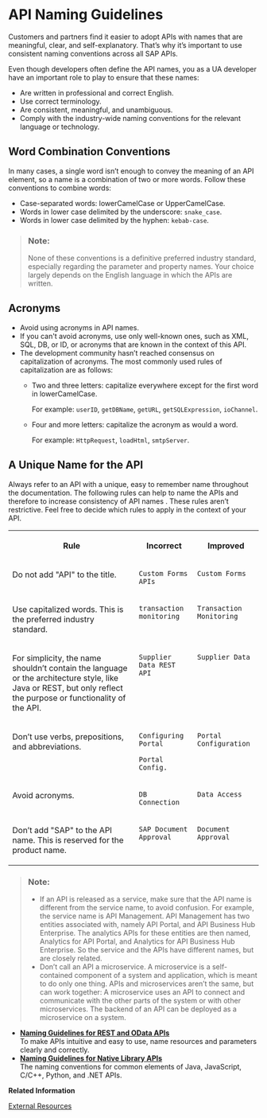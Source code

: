 <!-- loio764cd6ada43c4ff0bfff3d8f10ef6676 -->

# API Naming Guidelines

Customers and partners find it easier to adopt APIs with names that are meaningful, clear, and self-explanatory. That’s why it’s important to use consistent naming conventions across all SAP APIs.



Even though developers often define the API names, you as a UA developer have an important role to play to ensure that these names:

-   Are written in professional and correct English.
-   Use correct terminology.
-   Are consistent, meaningful, and unambiguous.
-   Comply with the industry-wide naming conventions for the relevant language or technology.



<a name="loio764cd6ada43c4ff0bfff3d8f10ef6676__section_hhk_rhp_xjb"/>

## Word Combination Conventions



In many cases, a single word isn’t enough to convey the meaning of an API element, so a name is a combination of two or more words. Follow these conventions to combine words:



-   Case-separated words: lowerCamelCase or UpperCamelCase.
-   Words in lower case delimited by the underscore: `snake_case`.
-   Words in lower case delimited by the hyphen: `kebab-case`.

> ### Note:  
> None of these conventions is a definitive preferred industry standard, especially regarding the parameter and property names. Your choice largely depends on the English language in which the APIs are written.



## Acronyms

-   Avoid using acronyms in API names.
-   If you can't avoid acronyms, use only well-known ones, such as XML, SQL, DB, or ID, or acronyms that are known in the context of this API.
-   The development community hasn’t reached consensus on capitalization of acronyms. The most commonly used rules of capitalization are as follows:
    -   Two and three letters: capitalize everywhere except for the first word in lowerCamelCase.

        For example: `userID`, `getDBName`, `getURL`, `getSQLExpression`, `ioChannel`.

    -   Four and more letters: capitalize the acronym as would a word.

        For example: `HttpRequest`, `loadHtml`, `smtpServer`.





<a name="loio764cd6ada43c4ff0bfff3d8f10ef6676__section_fdd_hmn_sfb"/>

## A Unique Name for the API

Always refer to an API with a unique, easy to remember name throughout the documentation. The following rules can help to name the APIs and therefore to increase consistency of API names . These rules aren’t restrictive. Feel free to decide which rules to apply in the context of your API.


<table>
<tr>
<th valign="top">

Rule



</th>
<th valign="top">

Incorrect



</th>
<th valign="top">

Improved



</th>
</tr>
<tr>
<td valign="top">

Do not add "API" to the title.



</td>
<td valign="top">

 `Custom Forms APIs` 



</td>
<td valign="top">

 `Custom Forms` 



</td>
</tr>
<tr>
<td valign="top">

Use capitalized words. This is the preferred industry standard.



</td>
<td valign="top">

 `transaction monitoring` 



</td>
<td valign="top">

 `Transaction Monitoring` 



</td>
</tr>
<tr>
<td valign="top">

For simplicity, the name shouldn’t contain the language or the architecture style, like Java or REST, but only reflect the purpose or functionality of the API.



</td>
<td valign="top">

 `Supplier Data REST API` 



</td>
<td valign="top">

 `Supplier Data` 



</td>
</tr>
<tr>
<td valign="top">

Don’t use verbs, prepositions, and abbreviations.



</td>
<td valign="top">

`Configuring Portal`

`Portal Config.`



</td>
<td valign="top">

 `Portal Configuration` 



</td>
</tr>
<tr>
<td valign="top">

Avoid acronyms.



</td>
<td valign="top">

 `DB Connection` 



</td>
<td valign="top">

 `Data Access` 



</td>
</tr>
<tr>
<td valign="top">

Don’t add "SAP" to the API name. This is reserved for the product name.



</td>
<td valign="top">

 `SAP Document Approval` 



</td>
<td valign="top">

 `Document Approval` 



</td>
</tr>
</table>

> ### Note:  
> -   If an API is released as a service, make sure that the API name is different from the service name, to avoid confusion. For example, the service name is API Management. API Management has two entities associated with, namely API Portal, and API Business Hub Enterprise. The analytics APIs for these entities are then named, Analytics for API Portal, and Analytics for API Business Hub Enterprise. So the service and the APIs have different names, but are closely related.
> -   Don’t call an API a microservice. A microservice is a self-contained component of a system and application, which is meant to do only one thing. APIs and microservices aren’t the same, but can work together: A microservice uses an API to connect and communicate with the other parts of the system or with other microservices. The backend of an API can be deployed as a microservice on a system.

-   **[Naming Guidelines for REST and OData APIs](naming-guidelines-for-rest-and-odata-apis-2595734.md "To make APIs intuitive and easy to use, name resources and parameters clearly and
		correctly.")**  
To make APIs intuitive and easy to use, name resources and parameters clearly and correctly.
-   **[Naming Guidelines for Native Library APIs](naming-guidelines-for-native-library-apis-c821c4e.md "The naming conventions for common elements of Java, JavaScript, C/C++, Python, and .NET
		APIs. ")**  
The naming conventions for common elements of Java, JavaScript, C/C++, Python, and .NET APIs.

**Related Information**  


[External Resources](../external-resources-e019255.md "A collection of links to useful external resources relevant for the topics addressed in this document.")

